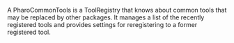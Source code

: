 A PharoCommonTools is a ToolRegistry that knows about common tools that may be replaced by other packages. It manages a list of the recently registered tools and provides settings for reregistering to a former registered tool.
